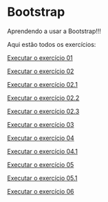 # Bootstrap
 Aprendendo a usar a Bootstrap!!!
 
 Aqui estão todos os exercícios:

 <a href= "https://anajulialeite.github.io/Bootstrap/Aula01.html">Executar o exercício 01</a>

 <a href= "https://anajulialeite.github.io/Bootstrap/Aula02.html">Executar o exercício 02</a>

 <a href= "https://anajulialeite.github.io/Bootstrap/Aula02-1.html">Executar o exercício 02.1</a>

 <a href= "https://anajulialeite.github.io/Bootstrap/Aula02-2.html">Executar o exercício 02.2</a>

 <a href= "https://anajulialeite.github.io/Bootstrap/Aula02-3.html">Executar o exercício 02.3</a>

 <a href= "https://anajulialeite.github.io/Bootstrap/Aula03.html">Executar o exercício 03</a>

 <a href= "https://anajulialeite.github.io/Bootstrap/Aula04.html">Executar o exercício 04</a>

 <a href= "https://anajulialeite.github.io/Bootstrap/Aula04-1.html">Executar o exercício 04.1</a>

 <a href= "https://anajulialeite.github.io/Bootstrap/Aula05.html">Executar o exercício 05</a>

 <a href= "https://anajulialeite.github.io/Bootstrap/Aula05-1.html">Executar o exercício 05.1</a>

 <a href= "https://anajulialeite.github.io/Bootstrap/Aula06.html">Executar o exercício 06</a>